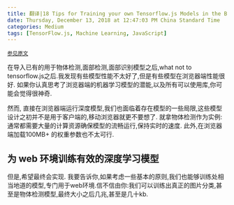 ```yaml
---
title: 翻译|18 Tips for Training your own Tensorflow.js Models in the Browser
date: Thursday, December 13, 2018 at 12:47:03 PM China Standard Time
categories: Medium
tags: [TensorFlow.js, Machine Learning, JavaScript]
---
```


[`参见原文`](https://itnext.io/18-tips-for-training-your-own-tensorflow-js-models-in-the-browser-3e40141c9091)

在导入已有的用于物体检测,面部检测,面部识别模型之后,what not to tensorflow.js之后.我发现有些模型性能不太好了,但是有些模型在浏览器端性能很好. 如果你认真思考了浏览器端的机器学习模型的潜能,以及所有可以使用库,你可能会觉得很神奇.

然而, 直接在浏览器端运行深度模型,我们也面临着存在模型的一些局限,这些模型设计之初并不是用于客户端的,移动浏览器就更不要想了. 就拿物体检测作为实例:通常都需要大量的计算资源确保模型的流畅运行,保持实时的速度. 此外,在浏览器端加载100MB+ 的权重参数也不太可行.

## 为 web 环境训练有效的深度学习模型

但是,希望最终会实现. 我要告诉你,如果考虑一些基本的原则,我们也能够训练处相当地道的模型,专门用于web环境.信不信由你:我们可以训练出真正的图片分类,甚至是物体检测模型,最终大小之后几兆,甚至是几十kb. 


